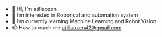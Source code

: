 - 👋 Hi, I’m atillaozen
- 👀 I’m interested in Roborical and automation system
- 🌱 I’m currently learning Machine Learning and Robot Vision
- 📫 How to reach me atillaozen42@gmail.com

<!---
atillaozen/atillaozen is a ✨ special ✨ repository because its `README.md` (this file) appears on your GitHub profile.
You can click the Preview link to take a look at your changes.
--->

